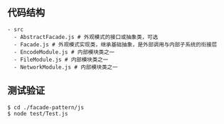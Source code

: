 ## 代码结构
```shell
- src
  - AbstractFacade.js # 外观模式的接口或抽象类，可选
  - Facade.js # 外观模式实现类，继承基础抽象，是外部调用与内部子系统的衔接层
  - EncodeModule.js # 内部模块类之一
  - FileModule.js # 内部模块类之一
  - NetworkModule.js # 内部模块类之一
```

## 测试验证

```shell
$ cd ./facade-pattern/js
$ node test/Test.js
```

